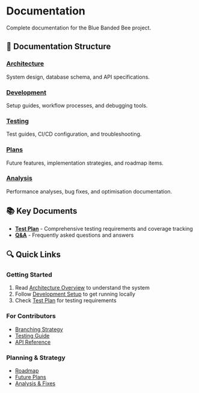 # Documentation

Complete documentation for the Blue Banded Bee project.

## 📁 Documentation Structure

### [Architecture](./architecture/)
System design, database schema, and API specifications.

### [Development](./development/)
Setup guides, workflow processes, and debugging tools.

### [Testing](./testing/)
Test guides, CI/CD configuration, and troubleshooting.

### [Plans](./plans/)
Future features, implementation strategies, and roadmap items.

### [Analysis](./analysis/)
Performance analyses, bug fixes, and optimisation documentation.

## 📚 Key Documents

- **[Test Plan](./TEST_PLAN.md)** - Comprehensive testing requirements and coverage tracking
- **[Q&A](./QandA.md)** - Frequently asked questions and answers

## 🔍 Quick Links

### Getting Started
1. Read [Architecture Overview](./architecture/) to understand the system
2. Follow [Development Setup](./development/DEVELOPMENT.md) to get running locally
3. Check [Test Plan](./TEST_PLAN.md) for testing requirements

### For Contributors
- [Branching Strategy](./development/BRANCHING.md)
- [Testing Guide](./testing/)
- [API Reference](./architecture/API.md)

### Planning & Strategy
- [Roadmap](../Roadmap.md)
- [Future Plans](./plans/)
- [Analysis & Fixes](./analysis/)